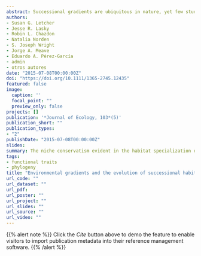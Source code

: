 ```yaml
---
abstract: Successional gradients are ubiquitous in nature, yet few studies have systematically examined the evolutionary origins of taxa that specialize at different successional stages. Here we quantify successional habitat specialization in Neotropical forest trees and evaluate its evolutionary lability along a precipitation gradient. Theoretically, successional habitat specialization should be more evolutionarily conserved in wet forests than in dry forests due to more extreme microenvironmental differentiation between early and late‐successional stages in wet forest. We applied a robust multinomial classification model to samples of primary and secondary forest trees from 14 Neotropical lowland forest sites spanning a precipitation gradient from 788 to 4000 mm annual rainfall, identifying species that are old‐growth specialists and secondary forest specialists in each site. We constructed phylogenies for the classified taxa at each site and for the entire set of classified taxa and tested whether successional habitat specialization is phylogenetically conserved. We further investigated differences in the functional traits of species specializing in secondary vs. old‐growth forest along the precipitation gradient, expecting different trait associations with secondary forest specialists in wet vs. dry forests since water availability is more limiting in dry forests and light availability more limiting in wet forests. Successional habitat specialization is non‐randomly distributed in the angiosperm phylogeny, with a tendency towards phylogenetic conservatism overall and a trend towards stronger conservatism in wet forests than in dry forests. However, the specialists come from all the major branches of the angiosperm phylogeny, and very few functional traits showed any consistent relationships with successional habitat specialization in either wet or dry forests. Synthesis. The niche conservatism evident in the habitat specialization of Neotropical trees suggests a role for radiation into different successional habitats in the evolution of species‐rich genera, though the diversity of functional traits that lead to success in different successional habitats complicates analyses at the community scale. Examining the distribution of particular lineages with respect to successional gradients may provide more insight into the role of successional habitat specialization in the evolution of species‐rich taxa.
authors:
- Susan G. Letcher
- Jesse R. Lasky
- Robin L. Chazdon
- Natalia Norden
- S. Joseph Wright
- Jorge A. Meave
- Eduardo A. Pérez‐García
- admin
- otros autores
date: "2015-07-08T00:00:00Z"
doi: "https://doi.org/10.1111/1365-2745.12435"
featured: false
image:
  caption: ''
  focal_point: ""
  preview_only: false
projects: []
publication: '*Journal of Ecology, 103*(5)'
publication_short: ""
publication_types:
- "2"
publishDate: "2015-07-08T00:00:00Z"
slides: 
summary: The niche conservatism evident in the habitat specialization of Neotropical trees suggests a role for radiation into different successional habitats in the evolution of species‐rich genera, though the diversity of functional traits that lead to success in different successional habitats complicates analyses at the community scale. Examining the distribution of particular lineages with respect to successional gradients may provide more insight into the role of successional habitat specialization in the evolution of species‐rich taxa.
tags:
- functional traits
- phylogeny
title: "Environmental gradients and the evolution of successional habitat specialization: a test case with 14 Neotropical forest sites"
url_code: ""
url_dataset: ""
url_pdf: 
url_poster: ""
url_project: ""
url_slides: ""
url_source: ""
url_video: ""
---
```


{{% alert note %}}
Click the *Cite* button above to demo the feature to enable visitors to import publication metadata into their reference management software.
{{% /alert %}}

